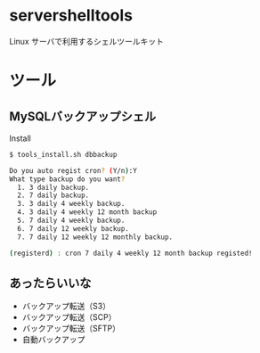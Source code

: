 # servershelltools
Linux サーバで利用するシェルツールキット

# ツール
## MySQLバックアップシェル
Install
```bash
$ tools_install.sh dbbackup

Do you auto regist cron? (Y/n):Y
What type backup do you want? 
  1. 3 daily backup.
  2. 7 daily backup.
  3. 3 daily 4 weekly backup.
  4. 3 daily 4 weekly 12 month backup
  5. 7 daily 4 weekly backup.
  6. 7 daily 12 weekly backup.
  7. 7 daily 12 weekly 12 monthly backup.

(registerd) : cron 7 daily 4 weekly 12 month backup registed!


```



## あったらいいな
* バックアップ転送（S3）
* バックアップ転送（SCP）
* バックアップ転送（SFTP）
* 自動バックアップ

